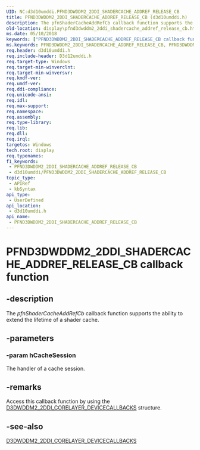 ```yaml
---
UID: NC:d3d10umddi.PFND3DWDDM2_2DDI_SHADERCACHE_ADDREF_RELEASE_CB
title: PFND3DWDDM2_2DDI_SHADERCACHE_ADDREF_RELEASE_CB (d3d10umddi.h)
description: The pfnShaderCacheAddRefCb callback function supports the ability to extend the lifetime of a shader cache.
old-location: display\pfnd3dwddm2_2ddi_shadercache_addref_release_cb.htm
ms.date: 05/10/2018
keywords: ["PFND3DWDDM2_2DDI_SHADERCACHE_ADDREF_RELEASE_CB callback function"]
ms.keywords: PFND3DWDDM2_2DDI_SHADERCACHE_ADDREF_RELEASE_CB, PFND3DWDDM2_2DDI_SHADERCACHE_ADDREF_RELEASE_CB callback, d3d10umddi/pfnShaderCacheAddRefCb, display.pfnd3dwddm2_2ddi_shadercache_addref_release_cb, pfnShaderCacheAddRefCb, pfnShaderCacheAddRefCb callback function [Display Devices]
req.header: d3d10umddi.h
req.include-header: D3d12umddi.h
req.target-type: Windows
req.target-min-winverclnt: 
req.target-min-winversvr: 
req.kmdf-ver: 
req.umdf-ver: 
req.ddi-compliance: 
req.unicode-ansi: 
req.idl: 
req.max-support: 
req.namespace: 
req.assembly: 
req.type-library: 
req.lib: 
req.dll: 
req.irql: 
targetos: Windows
tech.root: display
req.typenames: 
f1_keywords:
 - PFND3DWDDM2_2DDI_SHADERCACHE_ADDREF_RELEASE_CB
 - d3d10umddi/PFND3DWDDM2_2DDI_SHADERCACHE_ADDREF_RELEASE_CB
topic_type:
 - APIRef
 - kbSyntax
api_type:
 - UserDefined
api_location:
 - d3d10umddi.h
api_name:
 - PFND3DWDDM2_2DDI_SHADERCACHE_ADDREF_RELEASE_CB
---
```


# PFND3DWDDM2_2DDI_SHADERCACHE_ADDREF_RELEASE_CB callback function


## -description

The <i>pfnShaderCacheAddRefCb</i> callback function supports the ability to extend the lifetime of a shader cache.

## -parameters

### -param hCacheSession

The handler of a cache session.

## -remarks

Access this callback function by using the <a href="/windows-hardware/drivers/ddi/d3d10umddi/ns-d3d10umddi-d3dwddm2_2ddi_corelayer_devicecallbacks">D3DWDDM2_2DDI_CORELAYER_DEVICECALLBACKS</a> structure.

## -see-also

<a href="/windows-hardware/drivers/ddi/d3d10umddi/ns-d3d10umddi-d3dwddm2_2ddi_corelayer_devicecallbacks">D3DWDDM2_2DDI_CORELAYER_DEVICECALLBACKS</a>


